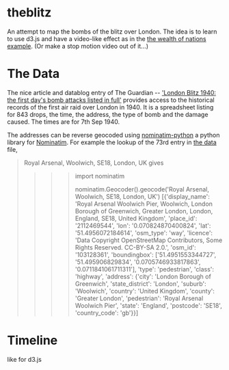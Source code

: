 theblitz
========

An attempt to map the bombs of the blitz over London.
The idea is to learn to use d3.js and have a video-like effect as in
the [the wealth of nations example](http://bost.ocks.org/mike/nations/).
(Or make a stop motion video out of it...)

The Data
========
The nice article and datablog entry of The Guardian --
['London Blitz 1940: the first day's bomb attacks listed in full'][the first day of the London Blitz]
provides access to the historical records of the first air raid over London in 1940.
It is a spreadsheet listing for 843 drops, the time, the address, the type of
bomb and the damage caused.
The times are for 7th Sep 1940.

The addresses can be reverse geocoded using [nominatim-python][] a python
library for [Nominatim][].
For example the lookup of the 73rd entry in [the data][] file, 
> Royal Arsenal, Woolwich, SE18, London, UK
gives
> >>> import nominatim
> >>> 
> >>> nominatim.Geocoder().geocode('Royal Arsenal, Woolwich, SE18, London, UK')
[{'display_name': 'Royal Arsenal Woolwich Pier, Woolwich, London Borough of Greenwich, Greater London, London, England, SE18, United Kingdom', 'place_id': '2112469544', 'lon': '0.070824870400824', 'lat': '51.4956072184614', 'osm_type': 'way', 'licence': 'Data Copyright OpenStreetMap Contributors, Some Rights Reserved. CC-BY-SA 2.0.', 'osm_id': '103128361', 'boundingbox': ['51.4951553344727', '51.495906829834', '0.0705746933817863', '0.0711841061711311'], 'type': 'pedestrian', 'class': 'highway', 'address': {'city': 'London Borough of Greenwich', 'state_district': 'London', 'suburb': 'Woolwich', 'country': 'United Kingdom', 'county': 'Greater London', 'pedestrian': 'Royal Arsenal Woolwich Pier', 'state': 'England', 'postcode': 'SE18', 'country_code': 'gb'}}]

Timeline
========
like for d3.js

[the first day of the London Blitz]:
http://www.guardian.co.uk/news/datablog/2010/sep/06/london-blitz-bomb-map-september-7-1940
"The first day of the London Blitz"

[nominatim]: http://wiki.openstreetmap.org/wiki/Nominatim
"nominatim reverse geocoding"

[nominatim-python]:
https://github.com/agabel/python-nominatim
"nominatim "

[the data]:
<https://docs.google.com/spreadsheet/ccc?key=0AonYZs4MzlZbdGZyNDJtd0d0ZFhvRTBxOFAyMkRFeUE&hl=en#gid=0>
"the spreadsheet for the bombs of first day of London Blitz"
